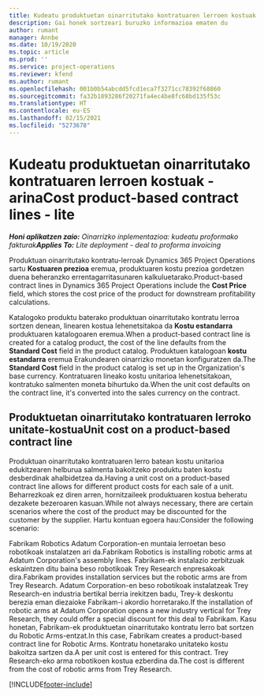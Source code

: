 ```yaml
---
title: Kudeatu produktuetan oinarritutako kontratuaren lerroen kostuak - arina
description: Gai honek sortzeari buruzko informazioa ematen du
author: rumant
manager: Annbe
ms.date: 10/19/2020
ms.topic: article
ms.prod: ''
ms.service: project-operations
ms.reviewer: kfend
ms.author: rumant
ms.openlocfilehash: 001b0b54abcdd5fcd1eca7f3271cc78392f68860
ms.sourcegitcommit: fa32b1893286f20271fa4ec4be8fc68bd135f53c
ms.translationtype: HT
ms.contentlocale: eu-ES
ms.lasthandoff: 02/15/2021
ms.locfileid: "5273678"
---
```

# <a name="cost-product-based-contract-lines---lite"></a><span data-ttu-id="fc081-103">Kudeatu produktuetan oinarritutako kontratuaren lerroen kostuak - arina</span><span class="sxs-lookup"><span data-stu-id="fc081-103">Cost product-based contract lines - lite</span></span>

<span data-ttu-id="fc081-104">_**Honi aplikatzen zaio:** Oinarrizko inplementazioa: kudeatu proformako fakturak_</span><span class="sxs-lookup"><span data-stu-id="fc081-104">_**Applies To:** Lite deployment - deal to proforma invoicing_</span></span>


<span data-ttu-id="fc081-105">Produktuan oinarritutako kontratu-lerroak Dynamics 365 Project Operations sartu **Kostuaren prezioa** eremua, produktuaren kostu prezioa gordetzen duena beheranzko errentagarritasunaren kalkuluetarako.</span><span class="sxs-lookup"><span data-stu-id="fc081-105">Product-based contract lines in Dynamics 365 Project Operations include the **Cost Price** field, which stores the cost price of the product for downstream profitability calculations.</span></span>

<span data-ttu-id="fc081-106">Katalogoko produktu baterako produktuan oinarritutako kontratu lerroa sortzen denean, linearen kostua lehenetsitakoa da **Kostu estandarra** produktuaren katalogoaren eremua.</span><span class="sxs-lookup"><span data-stu-id="fc081-106">When a product-based contract line is created for a catalog product, the cost of the line defaults from the **Standard Cost** field in the product catalog.</span></span> <span data-ttu-id="fc081-107">Produktuen katalogoan **kostu estandarra** eremua Erakundearen oinarrizko monetan konfiguratzen da.</span><span class="sxs-lookup"><span data-stu-id="fc081-107">The **Standard Cost** field in the product catalog is set up in the Organization's base currency.</span></span> <span data-ttu-id="fc081-108">Kontratuaren lineako kostu unitarioa lehenetsitakoan, kontratuko salmenten moneta bihurtuko da.</span><span class="sxs-lookup"><span data-stu-id="fc081-108">When the unit cost defaults on the contract line, it's converted into the sales currency on the contract.</span></span>

## <a name="unit-cost-on-a-product-based-contract-line"></a><span data-ttu-id="fc081-109">Produktuetan oinarritutako kontratuaren lerroko unitate-kostua</span><span class="sxs-lookup"><span data-stu-id="fc081-109">Unit cost on a product-based contract line</span></span>

<span data-ttu-id="fc081-110">Produktuan oinarritutako kontratuaren lerro batean kostu unitarioa edukitzearen helburua salmenta bakoitzeko produktu baten kostu desberdinak ahalbidetzea da.</span><span class="sxs-lookup"><span data-stu-id="fc081-110">Having a unit cost on a product-based contract line allows for different product costs for each sale of a unit.</span></span> <span data-ttu-id="fc081-111">Beharrezkoak ez diren arren, hornitzaileek produktuaren kostua beheratu dezakete bezeroaren kasuan.</span><span class="sxs-lookup"><span data-stu-id="fc081-111">While not always necessary, there are certain scenarios where the cost of the product may be discounted for the customer by the supplier.</span></span> <span data-ttu-id="fc081-112">Hartu kontuan egoera hau:</span><span class="sxs-lookup"><span data-stu-id="fc081-112">Consider the following scenario:</span></span>

<span data-ttu-id="fc081-113">Fabrikam Robotics Adatum Corporation-en muntaia lerroetan beso robotikoak instalatzen ari da.</span><span class="sxs-lookup"><span data-stu-id="fc081-113">Fabrikam Robotics is installing robotic arms at Adatum Corporation's assembly lines.</span></span> <span data-ttu-id="fc081-114">Fabrikam-ek instalazio zerbitzuak eskaintzen ditu baina beso robotikoak Trey Research enpresakoak dira.</span><span class="sxs-lookup"><span data-stu-id="fc081-114">Fabrikam provides installation services but the robotic arms are from Trey Research.</span></span> <span data-ttu-id="fc081-115">Adatum Corporation-en beso robotikoak instalatzeak Trey Research-en industria bertikal berria irekitzen badu, Trey-k deskontu berezia eman diezaioke Fabrikam-i akordio horretarako.</span><span class="sxs-lookup"><span data-stu-id="fc081-115">If the installation of robotic arms at Adatum Corporation opens a new industry vertical for Trey Research, they could offer a special discount for this deal to Fabrikam.</span></span> <span data-ttu-id="fc081-116">Kasu honetan, Fabrikam-ek produktuetan oinarritutako kontratu lerro bat sortzen du Robotic Arms-entzat.</span><span class="sxs-lookup"><span data-stu-id="fc081-116">In this case, Fabrikam creates a product-based contract line for Robotic Arms.</span></span> <span data-ttu-id="fc081-117">Kontratu honetarako unitateko kostu bakoitza sartzen da.</span><span class="sxs-lookup"><span data-stu-id="fc081-117">A per unit cost is entered for this contract.</span></span> <span data-ttu-id="fc081-118">Trey Research-eko arma robotikoen kostua ezberdina da.</span><span class="sxs-lookup"><span data-stu-id="fc081-118">The cost is different from the cost of robotic arms from Trey Research.</span></span>


[!INCLUDE[footer-include](../../includes/footer-banner.md)]